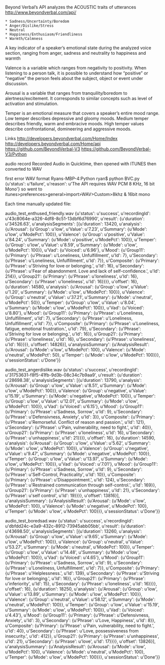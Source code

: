 Beyond Verbal’s API analyzes the ACOUSTIC traits of utterances 
http://www.beyondverbal.com/api/

    * Sadness/Uncertainty/Boredom
    * Anger/Dislike/Stress
    * Neutral
    * Happiness/Enthusiasm/Friendliness
    * Warmth/Calmness

A key indicator of a speaker’s emotional state during the analyzed voice section, ranging from anger, sadness and neutrality to happiness and warmth

Valence is a variable which ranges from negativity to positivity. When listening to a person talk, it is possible to understand how “positive” or “negative” the person feels about the subject, object or event under discussion.

Arousal is a variable that ranges from tranquility/boredom to alertness/excitement. It corresponds to similar concepts such as level of activation and stimulation.

Temper is an emotional measure that covers a speaker’s entire mood range. Low temper describes depressive and gloomy moods. Medium temper describes friendly, warm and embracive moods. High temper values describe confrontational, domineering and aggressive moods.

Links
http://developers.beyondverbal.com/Home/Index
http://developers.beyondverbal.com/Home/api
https://github.com/BeyondVerbal-V3
https://github.com/BeyondVerbal-V3/Python

audio record
Recorded Audio in Quicktime, then opened with ITUNES then converted to WAV

first error WAV format
Ryans-MBP-4:Python ryan$ python BVC.py
{u'status': u'failure', u'reason': u'The API requires WAV PCM 8 KHz, 16 bit Mono'}
so went to itunes>preferences>general>import>WAV>Custom>8khz & 16bit mono

Each time manually updated file:

audio_test_enthused_friendly.wav
{u'status': u'success', u'recordingId': u'43c8064e-a326-4df8-8c51-13dbf6d76990', u'result': {u'duration': u'34526.63', u'analysisSegments': [{u'duration': 13420, u'analysis': {u'Arousal': {u'Group': u'low', u'Value': u'7.23', u'Summary': {u'Mode': u'low', u'ModePct': 100}}, u'Valence': {u'Group': u'positive', u'Value': u'84.24', u'Summary': {u'Mode': u'positive', u'ModePct': 100}}, u'Temper': {u'Group': u'low', u'Value': u'8.59', u'Summary': {u'Mode': u'low', u'ModePct': 100}}, u'Vad': {u'Voiced': u'6.96'}, u'Mood': {u'Group11': {u'Primary': {u'Phrase': u'Loneliness, Unfulfillment', u'Id': 7}, u'Secondary': {u'Phrase': u'Loneliness, Unfulfillment', u'Id': 7}}, u'Composite': {u'Primary': {u'Phrase': u'Striving for love or belonging.', u'Id': 16}, u'Secondary': {u'Phrase': u'Fear of abandonment. Love and lack of self-confidence.', u'Id': 214}}, u'Group21': {u'Primary': {u'Phrase': u'loneliness', u'Id': 16}, u'Secondary': {u'Phrase': u'loneliness', u'Id': 16}}}}, u'offset': 16}, {u'duration': 14580, u'analysis': {u'Arousal': {u'Group': u'low', u'Value': u'1.20', u'Summary': {u'Mode': u'low', u'ModePct': 100}}, u'Valence': {u'Group': u'neutral', u'Value': u'37.21', u'Summary': {u'Mode': u'neutral', u'ModePct': 50}}, u'Temper': {u'Group': u'low', u'Value': u'8.04', u'Summary': {u'Mode': u'low', u'ModePct': 100}}, u'Vad': {u'Voiced': u'8.80'}, u'Mood': {u'Group11': {u'Primary': {u'Phrase': u'Loneliness, Unfulfillment', u'Id': 7}, u'Secondary': {u'Phrase': u'Loneliness, Unfulfillment', u'Id': 7}}, u'Composite': {u'Primary': {u'Phrase': u'Loneliness, fatigue, emotional frustration.', u'Id': 79}, u'Secondary': {u'Phrase': u'Striving for love or belonging.', u'Id': 16}}, u'Group21': {u'Primary': {u'Phrase': u'loneliness', u'Id': 16}, u'Secondary': {u'Phrase': u'loneliness', u'Id': 16}}}}, u'offset': 14826}], u'analysisSummary': {u'AnalysisResult': {u'Arousal': {u'Mode': u'low', u'ModePct': 100}, u'Valence': {u'Mode': u'neutral', u'ModePct': 50}, u'Temper': {u'Mode': u'low', u'ModePct': 100}}}, u'sessionStatus': u'Done'}}

audio_test_angerdislike.wav
{u'status': u'success', u'recordingId': u'31753631-f8f5-41fb-9d3b-08c34c7b9aa9', u'result': {u'duration': u'28698.38', u'analysisSegments': [{u'duration': 13790, u'analysis': {u'Arousal': {u'Group': u'low', u'Value': u'8.51', u'Summary': {u'Mode': u'low', u'ModePct': 100}}, u'Valence': {u'Group': u'negative', u'Value': u'15.19', u'Summary': {u'Mode': u'negative', u'ModePct': 100}}, u'Temper': {u'Group': u'low', u'Value': u'12.01', u'Summary': {u'Mode': u'low', u'ModePct': 100}}, u'Vad': {u'Voiced': u'6.15'}, u'Mood': {u'Group11': {u'Primary': {u'Phrase': u'Sadness, Sorrow', u'Id': 9}, u'Secondary': {u'Phrase': u'Defensivness, Anxiety', u'Id': 3}}, u'Composite': {u'Primary': {u'Phrase': u'Remorseful. Conflict of reason and passion.', u'Id': 121}, u'Secondary': {u'Phrase': u'Pain, vulnerability, need to fight.', u'Id': 40}}, u'Group21': {u'Primary': {u'Phrase': u'loneliness', u'Id': 16}, u'Secondary': {u'Phrase': u'unhappiness', u'Id': 21}}}}, u'offset': 16}, {u'duration': 14590, u'analysis': {u'Arousal': {u'Group': u'low', u'Value': u'5.62', u'Summary': {u'Mode': u'low', u'ModePct': 100}}, u'Valence': {u'Group': u'negative', u'Value': u'9.47', u'Summary': {u'Mode': u'negative', u'ModePct': 100}}, u'Temper': {u'Group': u'low', u'Value': u'13.97', u'Summary': {u'Mode': u'low', u'ModePct': 100}}, u'Vad': {u'Voiced': u'7.01'}, u'Mood': {u'Group11': {u'Primary': {u'Phrase': u'Sadness, Sorrow', u'Id': 9}, u'Secondary': {u'Phrase': u'Self-Control, Practicality', u'Id': 10}}, u'Composite': {u'Primary': {u'Phrase': u'Disappointment.', u'Id': 124}, u'Secondary': {u'Phrase': u'Restrained communication through self-control.', u'Id': 169}}, u'Group21': {u'Primary': {u'Phrase': u'unhappiness', u'Id': 21}, u'Secondary': {u'Phrase': u'self control', u'Id': 19}}}}, u'offset': 13816}], u'analysisSummary': {u'AnalysisResult': {u'Arousal': {u'Mode': u'low', u'ModePct': 100}, u'Valence': {u'Mode': u'negative', u'ModePct': 100}, u'Temper': {u'Mode': u'low', u'ModePct': 100}}}, u'sessionStatus': u'Done'}}

audio_test_boredsad.wav
{u'status': u'success', u'recordingId': u'dbfdd24c-e3a9-432c-8912-73945abb05bb', u'result': {u'duration': u'43698.50', u'analysisSegments': [{u'duration': 13260, u'analysis': {u'Arousal': {u'Group': u'low', u'Value': u'9.65', u'Summary': {u'Mode': u'low', u'ModePct': 100}}, u'Valence': {u'Group': u'neutral', u'Value': u'53.27', u'Summary': {u'Mode': u'neutral', u'ModePct': 100}}, u'Temper': {u'Group': u'low', u'Value': u'14.48', u'Summary': {u'Mode': u'low', u'ModePct': 100}}, u'Vad': {u'Voiced': u'4.65'}, u'Mood': {u'Group11': {u'Primary': {u'Phrase': u'Sadness, Sorrow', u'Id': 9}, u'Secondary': {u'Phrase': u'Loneliness, Unfulfillment', u'Id': 7}}, u'Composite': {u'Primary': {u'Phrase': u'Helplessness.', u'Id': 139}, u'Secondary': {u'Phrase': u'Striving for love or belonging.', u'Id': 16}}, u'Group21': {u'Primary': {u'Phrase': u'inferiority', u'Id': 15}, u'Secondary': {u'Phrase': u'loneliness', u'Id': 16}}}}, u'offset': 16}, {u'duration': 18250, u'analysis': {u'Arousal': {u'Group': u'low', u'Value': u'13.89', u'Summary': {u'Mode': u'low', u'ModePct': 100}}, u'Valence': {u'Group': u'neutral', u'Value': u'58.12', u'Summary': {u'Mode': u'neutral', u'ModePct': 100}}, u'Temper': {u'Group': u'low', u'Value': u'15.19', u'Summary': {u'Mode': u'low', u'ModePct': 100}}, u'Vad': {u'Voiced': u'4.43'}, u'Mood': {u'Group11': {u'Primary': {u'Phrase': u'Defensivness, Anxiety', u'Id': 3}, u'Secondary': {u'Phrase': u'Love, Happiness', u'Id': 8}}, u'Composite': {u'Primary': {u'Phrase': u'Pain, vulnerability, need to fight.', u'Id': 40}, u'Secondary': {u'Phrase': u'Love, possessiveness from insecurity.', u'Id': 412}}, u'Group21': {u'Primary': {u'Phrase': u'unhappiness', u'Id': 21}, u'Secondary': {u'Phrase': u'love', u'Id': 17}}}}, u'offset': 13826}], u'analysisSummary': {u'AnalysisResult': {u'Arousal': {u'Mode': u'low', u'ModePct': 100}, u'Valence': {u'Mode': u'neutral', u'ModePct': 100}, u'Temper': {u'Mode': u'low', u'ModePct': 100}}}, u'sessionStatus': u'Done'}}



